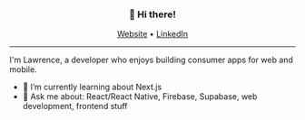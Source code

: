 <h3 align="center">👋 Hi there!</h3>
<p align="center">
  <a href="https://lawrencelin.me/">Website</a> •
  <a href="https://www.linkedin.com/in/lawrencelin101/">LinkedIn</a>
</p>

---

I'm Lawrence, a developer who enjoys building consumer apps for web and mobile.

- 🌱 I’m currently learning about Next.js
- 💬 Ask me about: React/React Native, Firebase, Supabase, web development, frontend stuff

<!--
**law-lin/law-lin** is a ✨ _special_ ✨ repository because its `README.md` (this file) appears on your GitHub profile.

Here are some ideas to get you started:

- 🔭 I’m currently working on ...
- 🌱 I’m currently learning ...
- 👯 I’m looking to collaborate on ...
- 🤔 I’m looking for help with ...
- 💬 Ask me about ...
- 📫 How to reach me: ...
- 😄 Pronouns: ...
- ⚡ Fun fact: ...
-->
